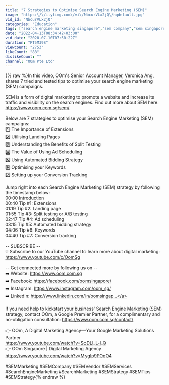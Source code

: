 ```yaml
---
title: "7 Strategies to Optimise Search Engine Marketing (SEM)"
image: "https:\/\/i.ytimg.com\/vi\/NbcurVLx2jQ\/hqdefault.jpg"
vid_id: "NbcurVLx2jQ"
categories: "Education"
tags: ["search engine marketing singapore","sem company","sem singapore"]
date: "2022-04-13T08:34:42+03:00"
vid_date: "2020-07-10T07:50:22Z"
duration: "PT5M39S"
viewcount: "2753"
likeCount: "88"
dislikeCount: ""
channel: "OOm Pte Ltd"
---
```

{% raw %}In this video, OOm's Senior Account Manager, Veronica Ang, shares 7 tried and tested tips to optimise your search engine marketing (SEM) campaigns. <br /><br />SEM is a form of digital marketing to promote a website and increase its traffic and visibility on the search engines. Find out more about SEM here: <a rel="nofollow" target="blank" href="https://www.oom.com.sg/sem/">https://www.oom.com.sg/sem/</a> <br /><br />Below are 7 strategies to optimise your Search Engine Marketing (SEM) campaigns: <br />1️⃣ The Importance of Extensions <br />2️⃣ Utilising Landing Pages <br />3️⃣ Understanding the Benefits of Split Testing <br />4️⃣ The Value of Using Ad Scheduling <br />5️⃣ Using Automated Bidding Strategy <br />6️⃣ Optimising your Keywords <br />7️⃣ Setting up your Conversion Tracking<br /><br />Jump right into each Search Engine Marketing (SEM) strategy by following the timestamp below: <br />00:00 Introduction<br />00:40 Tip #1: Extensions<br />01:19 Tip #2: Landing page<br />01:55 Tip #3: Split testing or A/B testing<br />02:47 Tip #4: Ad scheduling<br />03:15 Tip #5: Automated bidding strategy<br />04:06 Tip #6: Keywords<br />04:40 Tip #7: Conversion tracking <br /><br />-- SUBSCRIBE -- <br />💡 Subscribe to our YouTube channel to learn more about digital marketing: <a rel="nofollow" target="blank" href="https://www.youtube.com/c/OomSg">https://www.youtube.com/c/OomSg</a> <br /><br />-- Get connected more by following us on -- <br />➡️ Website: <a rel="nofollow" target="blank" href="https://www.oom.com.sg">https://www.oom.com.sg</a> <br />➡️ Facebook: <a rel="nofollow" target="blank" href="https://facebook.com/oomsingapore/">https://facebook.com/oomsingapore/</a> <br />➡️ Instagram: <a rel="nofollow" target="blank" href="https://www.instagram.com/oom_sg/">https://www.instagram.com/oom_sg/</a> <br />➡️ LinkedIn: <a rel="nofollow" target="blank" href="https://www.linkedin.com/in/oomsingap...">https://www.linkedin.com/in/oomsingap...</a> <br /><br />If you need help to kickstart your business' Search Engine Marketing (SEM) strategy, contact OOm, a Google Premier Partner, for a complimentary and no-obligation consultation: <a rel="nofollow" target="blank" href="https://www.oom.com.sg/contact/">https://www.oom.com.sg/contact/</a> <br /><br />👉  OOm, A Digital Marketing Agency—Your Google Marketing Solutions Partner<br /><a rel="nofollow" target="blank" href="https://www.youtube.com/watch?v=SoDLI_L-l_Q">https://www.youtube.com/watch?v=SoDLI_L-l_Q</a> <br />👉  OOm Singapore | Digital Marketing Agency<br /><a rel="nofollow" target="blank" href="https://www.youtube.com/watch?v=MygIp9POqO4">https://www.youtube.com/watch?v=MygIp9POqO4</a><br /><br />#SEMMarketing #SEMCompany #SEMVendor #SEMServices #SearchEngineMarketing #SearchMarketing #SEMStrategy #SEMTips #SEMStrategy{% endraw %}

